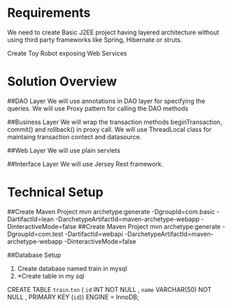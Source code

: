 # Requirements
We need to create Basic J2EE project having layered architecture without using third party frameworks like Spring, Hibernate or struts.

Create Toy Robot exposing Web Services

# Solution Overview
##DAO Layer
We will use annotations in DAO layer for specifying the queries. We will use Proxy pattern for calling the DAO methods

##Business Layer
We will wrap the transaction methods beginTransaction, commit() and rollback() in proxy call. We will use ThreadLocal class for maintaing transaction contect and datasource.

##Web Layer
We will use plain servlets

##Interface Layer
We will use Jersey Rest framework.

# Technical Setup
##Create Maven Project
mvn archetype:generate -DgroupId=com.basic -DartifactId=lean -DarchetypeArtifactId=maven-archetype-webapp -DinteractiveMode=false
##Create Maven Project
mvn archetype:generate -DgroupId=com.test -DartifactId=webapi -DarchetypeArtifactId=maven-archetype-webapp -DinteractiveMode=false

##Database Setup
1. Create database named train in mysql
2. *Create table in my sql

CREATE TABLE `train`.`txn` ( `id` INT NOT NULL , `name` VARCHAR(50) NOT NULL , PRIMARY KEY (`id`)) ENGINE = InnoDB; 
